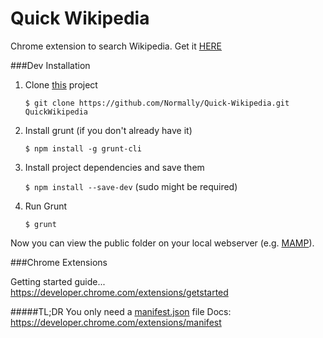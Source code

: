 Quick Wikipedia
========

Chrome extension to search Wikipedia. 
Get it [HERE](https://chrome.google.com/webstore/detail/quick-wikipedia/elkamddniennkhlimmclnmdilbgmhkoh?hl=en-US&gl=GB&authuser=1)


###Dev Installation


1. Clone [this](https://github.com/Normally/Quick-Wikipedia.git) project

	`$ git clone https://github.com/Normally/Quick-Wikipedia.git QuickWikipedia`

2. Install grunt (if you don't already have it)

	`$ npm install -g grunt-cli`

3. Install project dependencies and save them

	`$ npm install --save-dev` (sudo might be required)

4. Run Grunt

	`$ grunt`

Now you can view the public folder on your local webserver (e.g. [MAMP](http://www.mamp.info/)).<br/> 


###Chrome Extensions

Getting started guide...
https://developer.chrome.com/extensions/getstarted

#####TL;DR 
You only need a [manifest.json](https://github.com/Normally/Quick-Wikipedia/blob/master/public/manifest.json) file 
Docs: https://developer.chrome.com/extensions/manifest

